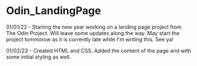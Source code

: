 # Odin_LandingPage

01/01/22 - Starting the new year working on a landing page project from The Odin Project. Will leave some updates along the way. May start the project tommorow as it is currently late while I'm writing this. See ya!

01/02/22 - Created HTML and CSS. Added the content of the page and with some initial styling as well.